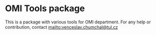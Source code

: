 # OMI Tools package

This is a package with various tools for OMI department.
For any help or contribution, contact <mailto:venceslav.chumchal@tul.cz>